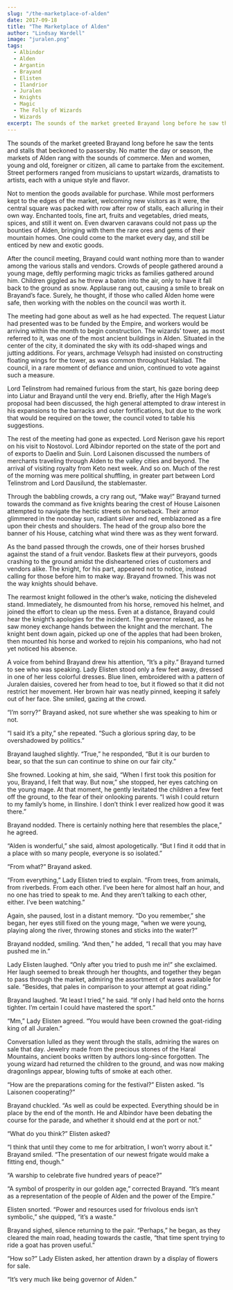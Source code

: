 ```yaml
---
slug: "/the-marketplace-of-alden"
date: 2017-09-18
title: "The Marketplace of Alden"
author: "Lindsay Wardell"
image: "juralen.png"
tags:
  - Albindor
  - Alden
  - Argantin
  - Brayand
  - Elisten
  - Ilandrior
  - Juralen
  - Knights
  - Magic
  - The Folly of Wizards
  - Wizards
excerpt: The sounds of the market greeted Brayand long before he saw the tents and stalls that beckoned to passersby. No matter the day or season, the markets of Alden rang with the sounds of commerce.
---
```

The sounds of the market greeted Brayand long before he saw the tents and stalls that beckoned to passersby. No matter the day or season, the markets of Alden rang with the sounds of commerce. Men and women, young and old, foreigner or citizen, all came to partake from the excitement. Street performers ranged from musicians to upstart wizards, dramatists to artists, each with a unique style and flavor.

Not to mention the goods available for purchase. While most performers kept to the edges of the market, welcoming new visitors as it were, the central square was packed with row after row of stalls, each alluring in their own way. Enchanted tools, fine art, fruits and vegetables, dried meats, spices, and still it went on. Even dwarven caravans could not pass up the bounties of Alden, bringing with them the rare ores and gems of their mountain homes. One could come to the market every day, and still be enticed by new and exotic goods.

After the council meeting, Brayand could want nothing more than to wander among the various stalls and vendors. Crowds of people gathered around a young mage, deftly performing magic tricks as families gathered around him. Children giggled as he threw a baton into the air, only to have it fall back to the ground as snow. Applause rang out, causing a smile to break on Brayand’s face. Surely, he thought, if those who called Alden home were safe, then working with the nobles on the council was worth it.

The meeting had gone about as well as he had expected. The request Liatur had presented was to be funded by the Empire, and workers would be arriving within the month to begin construction. The wizards’ tower, as most referred to it, was one of the most ancient buildings in Alden. Situated in the center of the city, it dominated the sky with its odd-shaped wings and jutting additions. For years, archmage Velsyph had insisted on constructing floating wings for the tower, as was common throughout Halslad. The council, in a rare moment of defiance and union, continued to vote against such a measure.

Lord Telinstrom had remained furious from the start, his gaze boring deep into Liatur and Brayand until the very end. Briefly, after the High Mage’s proposal had been discussed, the high general attempted to draw interest in his expansions to the barracks and outer fortifications, but due to the work that would be required on the tower, the council voted to table his suggestions.

The rest of the meeting had gone as expected. Lord Nerison gave his report on his visit to Nostovol. Lord Albindor reported on the state of the port and of exports to Daelin and Suin. Lord Laisonen discussed the numbers of merchants traveling through Alden to the valley cities and beyond. The arrival of visiting royalty from Keto next week. And so on. Much of the rest of the morning was mere political shuffling, in greater part between Lord Telinstrom and Lord Dausilund, the stablemaster.

Through the babbling crowds, a cry rang out, “Make way!” Brayand turned towards the command as five knights bearing the crest of House Laisonen attempted to navigate the hectic streets on horseback. Their armor glimmered in the noonday sun, radiant silver and red, emblazoned as a fire upon their chests and shoulders. The head of the group also bore the banner of his House, catching what wind there was as they went forward.

As the band passed through the crowds, one of their horses brushed against the stand of a fruit vendor. Baskets flew at their purveyors, goods crashing to the ground amidst the disheartened cries of customers and vendors alike. The knight, for his part, appeared not to notice, instead calling for those before him to make way. Brayand frowned. This was not the way knights should behave.

The rearmost knight followed in the other’s wake, noticing the disheveled stand. Immediately, he dismounted from his horse, removed his helmet, and joined the effort to clean up the mess. Even at a distance, Brayand could hear the knight’s apologies for the incident. The governor relaxed, as he saw money exchange hands between the knight and the merchant. The knight bent down again, picked up one of the apples that had been broken, then mounted his horse and worked to rejoin his companions, who had not yet noticed his absence.

A voice from behind Brayand drew his attention, “It’s a pity.” Brayand turned to see who was speaking. Lady Elisten stood only a few feet away, dressed in one of her less colorful dresses. Blue linen, embroidered with a pattern of Juralen daisies, covered her from head to toe, but it flowed so that it did not restrict her movement. Her brown hair was neatly pinned, keeping it safely out of her face. She smiled, gazing at the crowd.

“I’m sorry?” Brayand asked, not sure whether she was speaking to him or not.

“I said it’s a pity,” she repeated. “Such a glorious spring day, to be overshadowed by politics.”

Brayand laughed slightly. “True,” he responded, “But it is our burden to bear, so that the sun can continue to shine on our fair city.”

She frowned. Looking at him, she said, “When I first took this position for you, Brayand, I felt that way. But now,” she stopped, her eyes catching on the young mage. At that moment, he gently levitated the children a few feet off the ground, to the fear of their onlooking parents. “I wish I could return to my family’s home, in Ilinshire. I don’t think I ever realized how good it was there.”

Brayand nodded. There is certainly nothing here that resembles the place,” he agreed.

“Alden is wonderful,” she said, almost apologetically. “But I find it odd that in a place with so many people, everyone is so isolated.”

“From what?” Brayand asked.

“From everything,” Lady Elisten tried to explain. “From trees, from animals, from riverbeds. From each other. I’ve been here for almost half an hour, and no one has tried to speak to me. And they aren’t talking to each other, either. I’ve been watching.”

Again, she paused, lost in a distant memory. “Do you remember,” she began, her eyes still fixed on the young mage, “when we were young, playing along the river, throwing stones and sticks into the water?”

Brayand nodded, smiling. “And then,” he added, “I recall that you may have pushed me in.”

Lady Elisten laughed. “Only after you tried to push me in!” she exclaimed. Her laugh seemed to break through her thoughts, and together they began to pass through the market, admiring the assortment of wares available for sale. “Besides, that pales in comparison to your attempt at goat riding.”

Brayand laughed. “At least I tried,” he said. “If only I had held onto the horns tighter. I’m certain I could have mastered the sport.”

“Mm,” Lady Elisten agreed. “You would have been crowned the goat-riding king of all Juralen.”

Conversation lulled as they went through the stalls, admiring the wares on sale that day. Jewelry made from the precious stones of the Haral Mountains, ancient books written by authors long-since forgotten. The young wizard had returned the children to the ground, and was now making dragonlings appear, blowing tufts of smoke at each other.

“How are the preparations coming for the festival?” Elisten asked. “Is Laisonen cooperating?”

Brayand chuckled. “As well as could be expected. Everything should be in place by the end of the month. He and Albindor have been debating the course for the parade, and whether it should end at the port or not.”

“What do you think?” Elisten asked?

“I think that until they come to me for arbitration, I won’t worry about it.” Brayand smiled. “The presentation of our newest frigate would make a fitting end, though.”

“A warship to celebrate five hundred years of peace?”

“A symbol of prosperity in our golden age,” corrected Brayand. “It’s meant as a representation of the people of Alden and the power of the Empire.”

Elisten snorted. “Power and resources used for frivolous ends isn’t symbolic,” she quipped, “it’s a waste.”

Brayand sighed, silence returning to the pair. “Perhaps,” he began, as they cleared the main road, heading towards the castle, “that time spent trying to ride a goat has proven useful.”

“How so?” Lady Elisten asked, her attention drawn by a display of flowers for sale.

“It’s very much like being governor of Alden.”